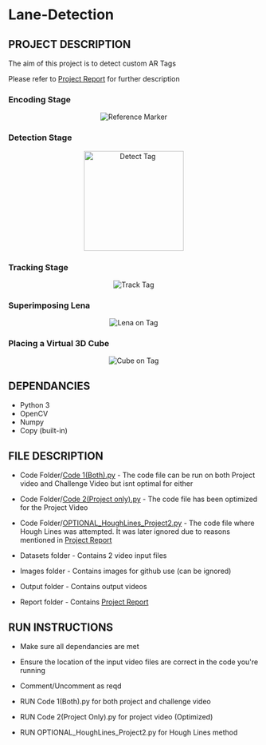 # Lane-Detection

## **PROJECT DESCRIPTION**

The aim of this project is to detect custom AR Tags 

Please refer to [Project Report](https://github.com/adheeshc/Lane-Detection/blob/master/Report/Project%202.pdf) for further description

### Encoding Stage

<p align="center">
  <img src="/Images/ref_marker_grid.png" alt="Reference Marker">
</p>

### Detection Stage

<p align="center">
  <img src="/Images/Detection.png" alt="Detect Tag" width="200"/>
</p>


### Tracking Stage

<p align="center">
  <img src="/Images/track.png" alt="Track Tag">
</p>


### Superimposing Lena

<p align="center">
  <img src="/Images/Lena_on_Tag.gif" alt="Lena on Tag">
</p>

### Placing a Virtual 3D Cube

<p align="center">
  <img src="/Images/Cube_on_Tag.gif" alt="Cube on Tag">
</p>

## **DEPENDANCIES**

- Python 3
- OpenCV
- Numpy
- Copy (built-in)


## **FILE DESCRIPTION**

- Code Folder/[Code 1(Both).py](https://github.com/adheeshc/Lane-Detection/blob/master/Code/Code%201(Both).py) - The code file can be run on both Project video and Challenge Video but isnt optimal for either
- Code Folder/[Code 2(Project only).py](https://github.com/adheeshc/Lane-Detection/blob/master/Code/Code%202%20(Project%20Only).py) - The code file has been optimized for the Project Video
- Code Folder/[OPTIONAL_HoughLines_Project2.py](https://github.com/adheeshc/Lane-Detection/blob/master/Code/OPTIONAL_HoughLines_Project2.py) - The code file where Hough Lines was attempted. It was later ignored due to reasons mentioned in [Project Report](https://github.com/adheeshc/Lane-Detection/blob/master/Report/Project%202.pdf) 

- Datasets folder - Contains 2 video input files 

- Images folder - Contains images for github use (can be ignored)

- Output folder - Contains output videos

- Report folder - Contains [Project Report](https://github.com/adheeshc/Lane-Detection/blob/master/Report/Project%202.pdf)

## **RUN INSTRUCTIONS**

- Make sure all dependancies are met
- Ensure the location of the input video files are correct in the code you're running
- Comment/Uncomment as reqd

- RUN Code 1(Both).py for both project and challenge video
- RUN Code 2(Project Only).py for project video (Optimized)
- RUN OPTIONAL_HoughLines_Project2.py for Hough Lines method
